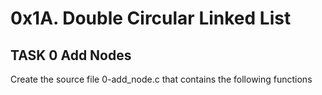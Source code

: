 # 0x1A. Double Circular Linked List

## TASK 0 Add Nodes

Create the source file 0-add_node.c that contains the following functions

